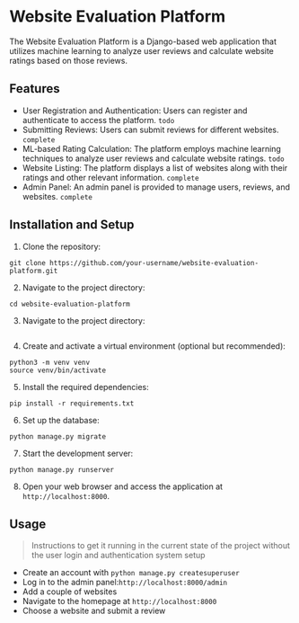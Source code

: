 # Website Evaluation Platform

The Website Evaluation Platform is a Django-based web application that utilizes machine learning to analyze user reviews and calculate website ratings based on those reviews. 

## Features
- User Registration and Authentication: Users can register and authenticate to access the platform. `todo`
- Submitting Reviews: Users can submit reviews for different websites. `complete`
- ML-based Rating Calculation: The platform employs machine learning techniques to analyze user reviews and calculate website ratings. `todo`
- Website Listing: The platform displays a list of websites along with their ratings and other relevant information. `complete`
- Admin Panel: An admin panel is provided to manage users, reviews, and websites. `complete`

## Installation and Setup
1. Clone the repository:

```shell
git clone https://github.com/your-username/website-evaluation-platform.git
```

2. Navigate to the project directory:
```shell
cd website-evaluation-platform
```

3. Navigate to the project directory:
```shell

```

4. Create and activate a virtual environment (optional but recommended):
```shell
python3 -m venv venv
source venv/bin/activate
```

5. Install the required dependencies:
```shell
pip install -r requirements.txt
```

6. Set up the database:
```shell
python manage.py migrate
```

7. Start the development server:
```shell
python manage.py runserver
```

8. Open your web browser and access the application at `http://localhost:8000`.

## Usage
> Instructions to get it running in the current state of the project without the user login and authentication system setup

- Create an account with `python manage.py createsuperuser`
- Log in to the admin panel:`http://localhost:8000/admin`
- Add a couple of websites
- Navigate to the homepage at `http://localhost:8000`
- Choose a website and submit a review